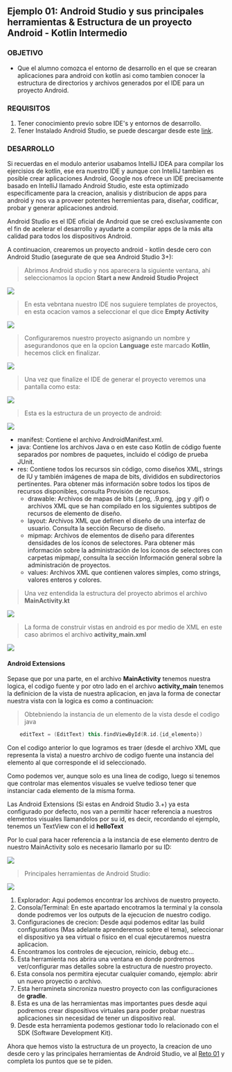 ## Ejemplo 01: Android Studio y sus principales herramientas & Estructura de un proyecto Android - Kotlin Intermedio

### OBJETIVO

- Que el alumno comozca el entorno de desarrollo en el que se crearan aplicaciones para android con kotlin asi como tambien conocer la estructura de directorios y archivos generados por el IDE para un proyecto Android.

### REQUISITOS

1. Tener conocimiento previo sobre IDE's y entornos de desarrollo.
2. Tener Instalado Android Studio, se puede descargar desde este [link](https://developer.android.com/studio).

### DESARROLLO

Si recuerdas en el modulo anterior usabamos IntelliJ IDEA para compilar los ejercisios de kotlin, ese era nuestro IDE y aunque con IntelliJ tambien es posible crear aplicaciones Android, Google nos ofrece un IDE precisamente basado en IntelliJ llamado Android Studio, este esta optimizado especificamente para la creacion, analisis y distribucion de apps para android y nos va a proveer potentes herremientas para, diseñar, codificar, probar y generar aplicaciones android.

Android Studio es el IDE oficial de Android que se creó exclusivamente con el fin de acelerar el desarrollo y ayudarte a compilar apps de la más alta calidad para todos los dispositivos Android.

A continuacion, crearemos un proyecto android - kotlin desde cero con Android Studio (asegurate de que sea Android Studio 3+):

>Abrimos Android studio y nos aparecera la siguiente ventana, ahi seleccionamos la opcion **Start a new Android Studio Project**

![](https://github.com/beduExpert/B1-Kotlin-Intermedio/blob/master/Sesion-01/Ejemplo-01/Images/1.png)

>En esta vebntana nuestro IDE nos suguiere templates de proyectos, en esta ocacion vamos a seleccionar el que dice **Empty Activity**

![](https://github.com/beduExpert/B1-Kotlin-Intermedio/blob/master/Sesion-01/Ejemplo-01/Images/2.png)

>Configuraremos nuestro proyecto asignando un nombre y asegurandonos que en la opcion **Language** este marcado **Kotlin**, hecemos click en finalizar.

![](https://github.com/beduExpert/B1-Kotlin-Intermedio/blob/master/Sesion-01/Ejemplo-01/Images/3.png)

>Una vez que finalize el IDE de generar el proyecto veremos una pantalla como esta:

![](https://github.com/beduExpert/B1-Kotlin-Intermedio/blob/master/Sesion-01/Ejemplo-01/Images/4.png)

>Esta es la estructura de un proyecto de android:

![](https://github.com/beduExpert/B1-Kotlin-Intermedio/blob/master/Sesion-01/Ejemplo-01/Images/5.png)

- manifest: Contiene el archivo AndroidManifest.xml.
- java: Contiene los archivos Java o en este caso Kotlin de código fuente separados por nombres de paquetes, incluido el código de prueba JUnit.
- res: Contiene todos los recursos sin código, como diseños XML, strings de IU y también imágenes de mapa de bits, divididos en subdirectorios pertinentes. Para obtener más información sobre todos los tipos de recursos disponibles, consulta Provisión de recursos.
	- drawable: Archivos de mapas de bits (.png, .9.png, .jpg y .gif) o archivos XML que se han compilado en los siguientes subtipos de recursos de elemento de diseño.
	- layout: Archivos XML que definen el diseño de una interfaz de usuario. Consulta la sección Recurso de diseño.
	- mipmap: Archivos de elementos de diseño para diferentes densidades de los íconos de selectores. Para obtener más información sobre la administración de los íconos de selectores con carpetas mipmap/, consulta la sección Información general sobre la administración de proyectos.
	- values: Archivos XML que contienen valores simples, como strings, valores enteros y colores.

>Una vez entendida la estructura del proyecto abrimos el archivo **MainActivity.kt**

![](https://github.com/beduExpert/B1-Kotlin-Intermedio/blob/master/Sesion-01/Ejemplo-01/Images/5.1.png)

>La forma de construir vistas en android es por medio de XML en este caso abrimos el archivo **activity_main.xml**

![](https://github.com/beduExpert/B1-Kotlin-Intermedio/blob/master/Sesion-01/Ejemplo-01/Images/6.png)

#### Android Extensions

Sepase que por una parte, en el archivo **MainActivity** tenemos nuestra logica, el codigo fuente y por otro lado en el archivo **activity_main** tenemos la definicion de la vista de nuestra aplicacion, en java la forma de conectar nuestra vista con la logica es como a continuacion: 

>Obtebniendo la instancia de un elemento de la vista desde el codigo java
```kotlin
	editText = (EditText) this.findViewById(R.id.{id_elemento})
```

Con el codigo anterior lo que logramos es traer (desde el archivo XML que representa la vista) a nuestro archivo de codigo fuente una instancia del elemento al que corresponde el id seleccionado.

Como podemos ver, aunque solo es una linea de codigo, luego si tenemos que controlar mas elementos visuales se vuelve tedioso tener que instanciar cada elemento de la misma forma.

Las Android Extensions (Si estas en Android Studio 3.+) ya esta configurado por defecto, nos van a permitir hacer referencia a nuestros elementos visuales llamandolos por su id, es decir, recordando el ejemplo, tenemos un TextView con el id **helloText** 

Por lo cual para hacer referencia a la instancia de ese elemento dentro de nuestro MainActivity solo es necesario llamarlo por su ID:

![](https://github.com/beduExpert/B1-Kotlin-Intermedio/blob/master/Sesion-01/Ejemplo-01/Images/7.png)

>Principales herramientas de Android Studio:

![](https://github.com/beduExpert/B1-Kotlin-Intermedio/blob/master/Sesion-01/Ejemplo-01/Images/8.png)

1. Explorador: Aqui podemos encontrar los archivos de nuestro proyecto.
2. Consola/Terminal: En este apartado encotramos la terminal y la consola donde podremos ver los outputs de la ejecucion de nuestro codigo.
3. Configuraciones de crecion: Desde aqui podemos editar las build configurations (Mas adelante aprenderemos sobre el tema), seleccionar el dispositivo ya sea virtual o fisico en el cual ejecutaremos nuestra aplicacion.
4. Encontramos los controles de ejecucion, reinicio, debug etc...
5. Esta herramienta nos abrira una ventana en donde pordremos ver/configurar mas detalles sobre la estructura de nuestro proyecto.
6. Esta consola nos permitira ejecutar cualquier comando, ejemplo: abrir un nuevo proyectio o archivo.
7. Esta herramineta sincroniza nuestro proyecto con las configuraciones de **gradle**.
8. Esta es una de las herramientas mas importantes pues desde aqui podremos crear dispositivos virtuales para poder probar nuestras aplicaciones sin necesidad de tener un dispositivo real.
9. Desde esta herramienta podemos gestionar todo lo relacionado con el SDK (Software Development Kit).

Ahora que hemos visto la estructura de un proyecto, la creacion de uno desde cero y las principales herramientas de Android Studio, ve al [Reto 01](/../../tree/master/Sesion-01/Reto-01/) y completa los puntos que se te piden.